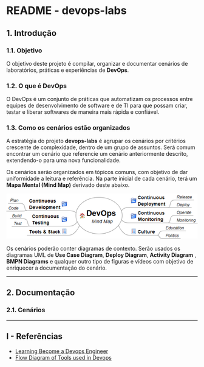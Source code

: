 # README - devops-labs

## 1. Introdução

### 1.1. Objetivo
O objetivo deste projeto é compilar, organizar e documentar cenários de laboratórios, práticas e experiências de **DevOps**.


### 1.2. O que é DevOps
O DevOps é um conjunto de práticas que automatizam os processos entre equipes de desenvolvimento de software e de TI para que possam criar, testar e liberar softwares de maneira mais rápida e confiável.


### 1.3. Como os cenários estão organizados
A estratégia do projeto **devops-labs** é agrupar os cenários por critérios crescente de complexidade, dentro de um grupo de assuntos. Será comum encontrar um cenário que referencie um cenário anteriormente descrito, extendendo-o para uma nova funcionalidade. 

Os cenários serão organizados em tópicos comuns, com objetivo de dar uniformidade a leitura e referência. Na parte inicial de cada cenário, terá um __Mapa Mental (Mind Map)__ derivado deste abaixo.

![MindMap DevOps](doc/MindMap%20DevOps.png)

Os cenários poderão conter diagramas de contexto. Serão usados os diagramas UML de __Use Case Diagram__, __Deploy Diagram__, __Activity Diagram__ ,  __BMPN Diagrams__ e qualquer outro tipo de figuras e vídeos com objetivo de enriquecer a documentação do cenário.


---
## 2. Documentação

### 2.1. Cenários



---
## I - Referências

* [Learning Become a Devops Engineer](https://www.linkedin.com/learning/paths/become-a-devops-engineer)
* [Flow Diagram of Tools used in Devops](https://medium.com/devops-process-and-tools/flow-diagram-of-tools-used-in-devops-b8d9f944ef21)

